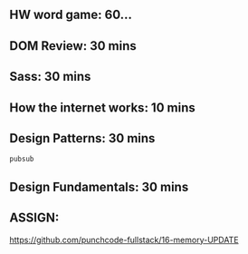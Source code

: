 ## HW word game: 60...

## DOM Review: 30 mins

## Sass: 30 mins

## How the internet works: 10 mins

## Design Patterns: 30 mins

    pubsub

## Design Fundamentals: 30 mins

## ASSIGN:

https://github.com/punchcode-fullstack/16-memory-UPDATE
